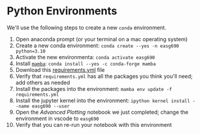 # Python Environments

We'll use the following steps to create a new `conda` environment.

1. Open anaconda prompt (or your terminal on a mac operating system)
1. Create a new conda environment: `conda create --yes -n easg690 python=3.10`
1. Activate the new environmenta: `conda activate easg690`
1. Install [`mamba`](https://github.com/mamba-org/mamba): `conda install --yes -c conda-forge mamba`
1. Download this [requirements.yml](https://raw.githubusercontent.com/taobrienlbl/advanced_earth_science_data_analysis/spring_2023_iub/lessons/06_advanced_plotting/requirements.yml) file
1. Verify that `requirements.yml` has all the packages you think you'll need; add others as needed
1. Install the packages into the environment: `mamba env update -f requirements.yml`
1. Install the jupyter kernel into the environment: `ipython kernel install --name easg690 --user`
1. Open the *Advanced Plotting* notebook we just completed; change the environment in vscode to `easg690`
1. Verify that you can re-run your notebook with this environment